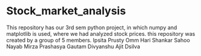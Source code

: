 # Stock_market_analysis
This repository has our 3rd sem python project, in which numpy and matplotlib is used, where we had analyzed stock prices.
this repository was created by a group of 5 members.
Ipsita Prusty
Omm Hari Shankar Sahoo
Nayab Mirza
Prashasya Gautam
Divyanshu Ajit Dsilva
